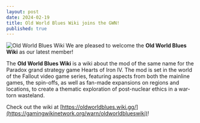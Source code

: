 ```yaml
---
layout: post
date: 2024-02-19
title: Old World Blues Wiki joins the GWN!
published: true
---
```

![Old World Blues Wiki]({{site.baseurl}}/images/oldworldblueswiki.png)
We are pleased to welcome the **Old World Blues Wiki** as our latest member!

The **Old World Blues Wiki** is a wiki about the mod of the same name for the Paradox grand strategy game Hearts of Iron IV. The mod is set in the world of the Fallout video game series, featuring aspects from both the mainline games, the spin-offs, as well as fan-made expansions on regions and locations, to create a thematic exploration of post-nuclear ethics in a war-torn wasteland.

Check out the wiki at [https://oldworldblues.wiki.gg/](https://gamingwikinetwork.org/warn/oldworldblueswiki)!
